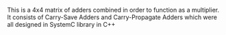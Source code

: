 This is a 4x4 matrix of adders combined in order to function as a multiplier. It consists of Carry-Save Adders and Carry-Propagate Adders which were all designed in SystemC library in C++
